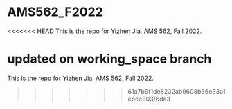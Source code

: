 # AMS562_F2022

<<<<<<< HEAD
This is the repo for Yizhen Jia, AMS 562, Fall 2022.

updated on working_space branch
=======
This is the repo for Yizhen Jia, AMS 562, Fall 2022.
>>>>>>> 61a7b9f1de8232ab9608b36e33a1ebec803f6da3
